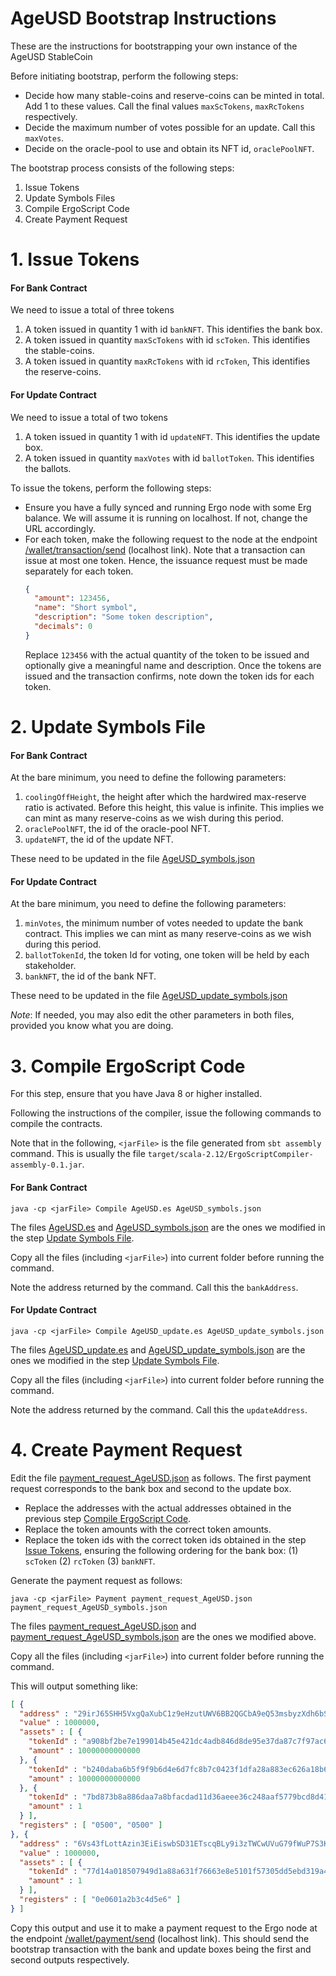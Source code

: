 # AgeUSD Bootstrap Instructions

These are the instructions for bootstrapping your own instance of the AgeUSD StableCoin

Before initiating bootstrap, perform the following steps:
- Decide how many stable-coins and reserve-coins can be minted in total. Add 1 to these values. Call the final values `maxScTokens`, `maxRcTokens` respectively.
- Decide the maximum number of votes possible for an update. Call this `maxVotes`.
- Decide on the oracle-pool to use and obtain its NFT id, `oraclePoolNFT`.

The bootstrap process consists of the following steps:
1. Issue Tokens
2. Update Symbols Files
3. Compile ErgoScript Code
5. Create Payment Request

# 1. Issue Tokens

#### For Bank Contract
We need to issue a total of three tokens
1. A token issued in quantity 1 with id `bankNFT`. This identifies the bank box.
2. A token issued in quantity `maxScTokens` with id `scToken`. This identifies the stable-coins.
3. A token issued in quantity `maxRcTokens` with id `rcToken`, This identifies the reserve-coins.

#### For Update Contract
We need to issue a total of two tokens
1. A token issued in quantity 1 with id `updateNFT`. This identifies the update box.
2. A token issued in quantity `maxVotes` with id `ballotToken`. This identifies the ballots.

To issue the tokens, perform the following steps:
- Ensure you have a fully synced and running Ergo node with some Erg balance. We will assume it is running on localhost. If not, change the URL accordingly.
- For each token, make the following request to the node at the endpoint [/wallet/transaction/send](http://localhost:9053/swagger#/wallet/walletTransactionGenerateAndSend) (localhost link). Note that
  a transaction can issue at most one token. Hence, the issuance request must be made separately for each token.
   ```json
   {
     "amount": 123456,
     "name": "Short symbol",
     "description": "Some token description",
     "decimals": 0
   }
   ```
  Replace `123456` with the actual quantity of the token to be issued and optionally give a meaningful name and description.
  Once the tokens are issued and the transaction confirms, note down the token ids for each token.

# 2. Update Symbols File

#### For Bank Contract

At the bare minimum, you need to define the following parameters:
1. `coolingOffHeight`, the height after which the hardwired max-reserve ratio is activated.
   Before this height, this value is infinite.
   This implies we can mint as many reserve-coins as we wish during this period.
2. `oraclePoolNFT`, the id of the oracle-pool NFT.
3. `updateNFT`, the id of the update NFT.

These need to be updated in the file [AgeUSD_symbols.json](src/test/resources/AgeUSD_symbols.json)

#### For Update Contract

At the bare minimum, you need to define the following parameters:
1. `minVotes`, the minimum number of votes needed to update the bank contract.
   This implies we can mint as many reserve-coins as we wish during this period.
2. `ballotTokenId`, the token Id for voting, one token will be held by each stakeholder.
3. `bankNFT`, the id of the bank NFT.

These need to be updated in the file [AgeUSD_update_symbols.json](src/test/resources/AgeUSD_update_symbols.json)

*Note*: If needed, you may also edit the other parameters in both files, provided you know what you are doing.

# 3. Compile ErgoScript Code

For this step, ensure that you have Java 8 or higher installed. 

Following the instructions of the compiler, issue the following commands to compile the contracts.

Note that in the following, `<jarFile>` is the file generated from `sbt assembly` command. This is usually the file `target/scala-2.12/ErgoScriptCompiler-assembly-0.1.jar`.

#### For Bank Contract

`java -cp <jarFile> Compile AgeUSD.es AgeUSD_symbols.json`

The files [AgeUSD.es](src/test/resources/AgeUSD.es) and [AgeUSD_symbols.json](src/test/resources/AgeUSD_symbols.json) are the ones we modified in the step [Update Symbols File](#2-update-symbols-file). 

Copy all the files (including `<jarFile>`) into current folder before running the command. 

Note the address returned by the command. Call this the `bankAddress`.

#### For Update Contract

`java -cp <jarFile> Compile AgeUSD_update.es AgeUSD_update_symbols.json`

The files [AgeUSD_update.es](src/test/resources/AgeUSD_update.es) and [AgeUSD_update_symbols.json](src/test/resources/AgeUSD_update_symbols.json) are the ones we modified in the step [Update Symbols File](#2-update-symbols-file).

Copy all the files (including `<jarFile>`) into current folder before running the command. 

Note the address returned by the command. Call this the `updateAddress`.

# 4. Create Payment Request

Edit the file [payment_request_AgeUSD.json](src/test/resources/payment_request_AgeUSD.json) as follows.
The first payment request corresponds to the bank box and second to the update box.
- Replace the addresses with the actual addresses obtained in the previous step [Compile ErgoScript Code](#3-compile-ergoscript-code).
- Replace the token amounts with the correct token amounts.
- Replace the token ids with the correct token ids obtained in the step [Issue Tokens](#1-issue-tokens), ensuring the following ordering for the bank box: (1) `scToken` (2) `rcToken`  (3) `bankNFT`.

Generate the payment request as follows:

`java -cp <jarFile> Payment payment_request_AgeUSD.json payment_request_AgeUSD_symbols.json`

The files [payment_request_AgeUSD.json](src/test/resources/payment_request_AgeUSD.json) and [payment_request_AgeUSD_symbols.json](src/test/resources/payment_request_AgeUSD_symbols.json) are the ones we modified above.

Copy all the files (including `<jarFile>`) into current folder before running the command. 

This will output something like:
```json
[ {
  "address" : "29irJ65SHH5VxgQaXubC1z9eHzutUWV6BB2QGCbA9eQ53msbyzXdh6bSXm64WMwkiBNRgeXZy1ySSvV...",
  "value" : 1000000,
  "assets" : [ {
    "tokenId" : "a908bf2be7e199014b45e421dc4adb846d8de95e37da87c7f97ac6fb8e863fa2",
    "amount" : 10000000000000
  }, {
    "tokenId" : "b240daba6b5f9f9b6d4e6d7fc8b7c0423f1dfa28a883ec626a18b69be6c7590e",
    "amount" : 10000000000000
  }, {
    "tokenId" : "7bd873b8a886daa7a8bfacdad11d36aeee36c248aaf5779bcd8d41a13e4c1604",
    "amount" : 1
  } ],
  "registers" : [ "0500", "0500" ]
}, {
  "address" : "6Vs43fLottAzin3EiEiswbSD31ETscqBLy9i3zTWCwUVuG79fWuP7S3Kko5PEK56UEBWSTE8GuuXq3g...",
  "value" : 1000000,
  "assets" : [ {
    "tokenId" : "77d14a018507949d1a88a631f76663e8e5101f57305dd5ebd319a41028d80456",
    "amount" : 1
  } ],
  "registers" : [ "0e0601a2b3c4d5e6" ]
} ]
```

Copy this output and use it to make a payment request to the Ergo node at the endpoint [/wallet/payment/send](http://localhost:9053/swagger#/wallet/walletPaymentTransactionGenerateAndSend) (localhost link).
This should send the bootstrap transaction with the bank and update boxes being the first and second outputs respectively.
